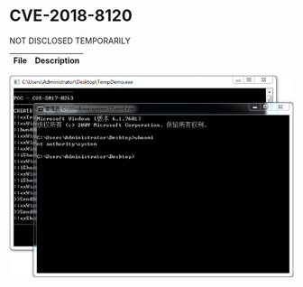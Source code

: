 # CVE-2018-8120

NOT DISCLOSED TEMPORARILY

| File   | Description |
|--------|-------------|

![screenshot](./shot.png)

